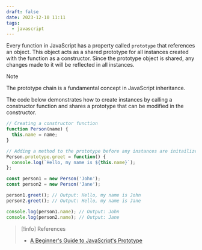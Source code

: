 ```yaml
---
draft: false
date: 2023-12-10 11:11
tags:
  - javascript
---
```


Every function in JavaScript has a property called `prototype` that references an object. This object acts as a shared prototype for all instances created with the function as a constructor. Since the prototype object is shared, any changes made to it will be reflected in all instances.

> [!note]
> The prototype chain is a fundamental concept in JavaScript inheritance.
  
The code below demonstrates how to create instances by calling a constructor function and shares a prototype that can be modified in the constructor.

```js
// Creating a constructor function
function Person(name) {
  this.name = name;
}

// Adding a method to the prototype before any instances are initailized.
Person.prototype.greet = function() {
  console.log(`Hello, my name is ${this.name}`);
};

const person1 = new Person('John');
const person2 = new Person('Jane');

person1.greet(); // Output: Hello, my name is John
person2.greet(); // Output: Hello, my name is Jane

console.log(person1.name); // Output: John
console.log(person2.name); // Output: Jane
```




> [!info] References
> - [A Beginner's Guide to JavaScript's Prototype](https://ui.dev/beginners-guide-to-javascript-prototype)
